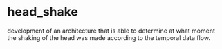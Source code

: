 # head_shake
development of an architecture that is able to determine at what moment the shaking of the head was made according to the temporal data flow.
